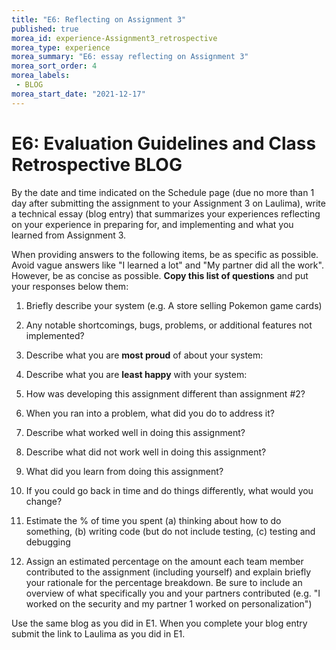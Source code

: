 ```yaml
---
title: "E6: Reflecting on Assignment 3"
published: true
morea_id: experience-Assignment3_retrospective
morea_type: experience
morea_summary: "E6: essay reflecting on Assignment 3"
morea_sort_order: 4
morea_labels:
 - BLOG
morea_start_date: "2021-12-17"
---
```


# E6: Evaluation Guidelines and Class Retrospective BLOG

By the date and time indicated on the Schedule page (due no more than 1 day after submitting the assignment to your Assignment 3 on Laulima), write a technical essay (blog entry) that summarizes your experiences reflecting on your experience in preparing for, and implementing and what you learned from Assignment 3. 

When providing answers to the following items, be as specific as possible. Avoid vague answers like "I learned a lot" and "My partner did all the work". However, be as concise as possible. **Copy this list of questions** and put your responses below them:

1. Briefly describe your system (e.g. A store selling Pokemon game cards) 
   
2. Any notable shortcomings, bugs, problems, or additional features not implemented?

3. Describe what you are **most proud** of about your system:

4. Describe what you are **least happy** with your system:

5.  How was developing this assignment different than assignment #2?

6. When you ran into a problem, what did you do to address it?

7.  Describe what worked well in doing this assignment?
   
8.  Describe what did not work well in doing this assignment?

9.  What did you learn from doing this assignment?
    
10. If you could go back in time and do things differently, what would you change? 

11. Estimate the % of time you spent (a) thinking about how to do something, (b) writing code (but do not include testing, (c) testing and debugging

12. Assign an estimated percentage on the amount each team member contributed to the assignment (including yourself) and explain briefly your rationale for the percentage breakdown. Be sure to include an overview of what specifically you and your partners contributed (e.g. "I worked on the security and my partner 1 worked on personalization")


Use the same blog as you did in E1. When you complete your blog entry submit the 
link to Laulima as you did in E1. 

